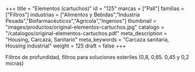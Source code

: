 +++
title = "Elementos (cartuchos)"
id = "125"
marcas = ["Pall"]
familias = ["Filtros"]
industrias = ["Alimentos y Bebidas","Industria Pesada","Biofarmacéuticos","Agrícola","Ingenios"]
thumbnail = "images/productos/original-elementos-cartuchos.jpg"
catalogo = "/catalogos/original-elementos-cartuchos.pdf"
meta_description = "Housing, Carcaza, Sanitario"
meta_keywords = "Carcaza sanitaria, Housing industrial"
weight = 125
draft = false
+++
<p>Filtros de profundidad, filtros para soluciones esteriles (0,8, 0,65. 0,45 y 0,2 micras)</p>